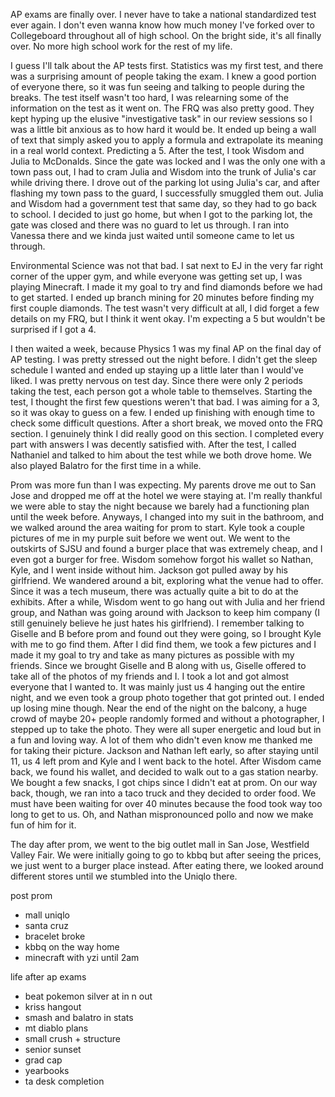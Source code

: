 
AP exams are finally over. I never have to take a national standardized test ever again. I don't even wanna know how much money I've forked over to Collegeboard throughout all of high school. On the bright side, it's all finally over. No more high school work for the rest of my life.

I guess I'll talk about the AP tests first. Statistics was my first test, and there was a surprising amount of people taking the exam. I knew a good portion of everyone there, so it was fun seeing and talking to people during the breaks. The test itself wasn't too hard, I was relearning some of the information on the test as it went on. The FRQ was also pretty good. They kept hyping up the elusive "investigative task" in our review sessions so I was a little bit anxious as to how hard it would be. It ended up being a wall of text that simply asked you to apply a formula and extrapolate its meaning in a real world context. Predicting a 5. After the test, I took Wisdom and Julia to McDonalds. Since the gate was locked and I was the only one with a town pass out, I had to cram Julia and Wisdom into the trunk of Julia's car while driving there. I drove out of the parking lot using Julia's car, and after flashing my town pass to the guard, I successfully smuggled them out. Julia and Wisdom had a government test that same day, so they had to go back to school. I decided to just go home, but when I got to the parking lot, the gate was closed and there was no guard to let us through. I ran into Vanessa there and we kinda just waited until someone came to let us through.

Environmental Science was not that bad. I sat next to EJ in the very far right corner of the upper gym, and while everyone was getting set up, I was playing Minecraft. I made it my goal to try and find diamonds before we had to get started. I ended up branch mining for 20 minutes before finding my first couple diamonds. The test wasn't very difficult at all, I did forget a few details on my FRQ, but I think it went okay. I'm expecting a 5 but wouldn't be surprised if I got a 4.

I then waited a week, because Physics 1 was my final AP on the final day of AP testing. I was pretty stressed out the night before. I didn't get the sleep schedule I wanted and ended up staying up a little later than I would've liked. I was pretty nervous on test day. Since there were only 2 periods taking the test, each person got a whole table to themselves. Starting the test, I thought the first few questions weren't that bad. I was aiming for a 3, so it was okay to guess on a few. I ended up finishing with enough time to check some difficult questions. After a short break, we moved onto the FRQ section. I genuinely think I did really good on this section. I completed every part with answers I was decently satisfied with. After the test, I called Nathaniel and talked to him about the test while we both drove home. We also played Balatro for the first time in a while.

Prom was more fun than I was expecting. My parents drove me out to San Jose and dropped me off at the hotel we were staying at. I'm really thankful we were able to stay the night because we barely had a functioning plan until the week before. Anyways, I changed into my suit in the bathroom, and we walked around the area waiting for prom to start. Kyle took a couple pictures of me in my purple suit before we went out. We went to the outskirts of SJSU and found a burger place that was extremely cheap, and I even got a burger for free. Wisdom somehow forgot his wallet so Nathan, Kyle, and I went inside without him. Jackson got pulled away by his girlfriend. We wandered around a bit, exploring what the venue had to offer. Since it was a tech museum, there was actually quite a bit to do at the exhibits. After a while, Wisdom went to go hang out with Julia and her friend group, and Nathan was going around with Jackson to keep him company (I still genuinely believe he just hates his girlfriend). I remember talking to Giselle and B before prom and found out they were going, so I brought Kyle with me to go find them. After I did find them, we took a few pictures and I made it my goal to try and take as many pictures as possible with my friends. Since we brought Giselle and B along with us, Giselle offered to take all of the photos of my friends and I. I took a lot and got almost everyone that I wanted to. It was mainly just us 4 hanging out the entire night, and we even took a group photo together that got printed out. I ended up losing mine though. Near the end of the night on the balcony, a huge crowd of maybe 20+ people randomly formed and without a photographer, I stepped up to take the photo. They were all super energetic and loud but in a fun and loving way. A lot of them who didn't even know me thanked me for taking their picture. Jackson and Nathan left early, so after staying until 11, us 4 left prom and Kyle and I went back to the hotel. After Wisdom came back, we found his wallet, and decided to walk out to a gas station nearby. We bought a few snacks, I got chips since I didn't eat at prom. On our way back, though, we ran into a taco truck and they decided to order food. We must have been waiting for over 40 minutes because the food took way too long to get to us. Oh, and Nathan mispronounced pollo and now we make fun of him for it.

The day after prom, we went to the big outlet mall in San Jose, Westfield Valley Fair. We were initially going to go to kbbq but after seeing the prices, we just went to a burger place instead. After eating there, we looked around different stores until we stumbled into the Uniqlo there.

post prom
- mall uniqlo
- santa cruz
- bracelet broke
- kbbq on the way home
- minecraft with yzi until 2am

life after ap exams
- beat pokemon silver at in n out
- kriss hangout
- smash and balatro in stats
- mt diablo plans
- small crush + structure
- senior sunset
- grad cap
- yearbooks
- ta desk completion
